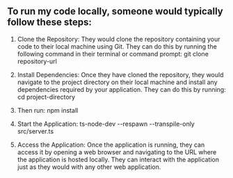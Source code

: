 ## To run my code locally, someone would typically follow these steps:

1. Clone the Repository: They would clone the repository containing your code to their local machine using Git. They can do this by running the following command in their terminal or command prompt: git clone repository-url

2. Install Dependencies: Once they have cloned the repository, they would navigate to the project directory on their local machine and install any dependencies required by your application. They can do this by running: cd project-directory

3. Then run: npm install

4. Start the Application: ts-node-dev --respawn --transpile-only src/server.ts

5. Access the Application: Once the application is running, they can access it by opening a web browser and navigating to the URL where the application is hosted locally. They can interact with the application just as they would with any other web application.
